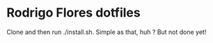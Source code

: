 # Rodrigo Flores dotfiles #

Clone and then run ./install.sh. Simple as that, huh ? But not done yet!
